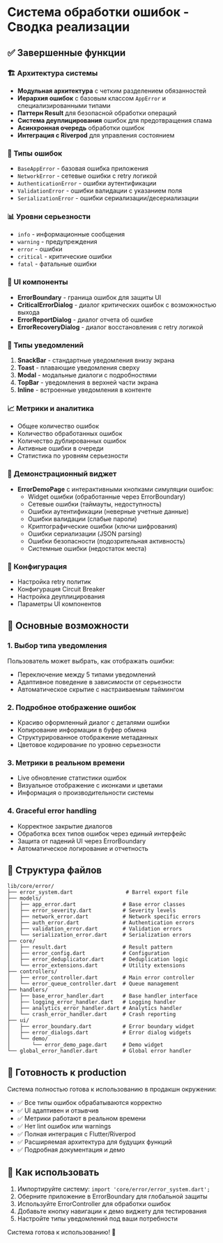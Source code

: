 # Система обработки ошибок - Сводка реализации

## ✅ Завершенные функции

### 🏗️ Архитектура системы
- **Модульная архитектура** с четким разделением обязанностей
- **Иерархия ошибок** с базовым классом `AppError` и специализированными типами
- **Паттерн Result** для безопасной обработки операций
- **Система деуплицирования** ошибок для предотвращения спама
- **Асинхронная очередь** обработки ошибок
- **Интеграция с Riverpod** для управления состоянием

### 🎯 Типы ошибок
- `BaseAppError` - базовая ошибка приложения
- `NetworkError` - сетевые ошибки с retry логикой
- `AuthenticationError` - ошибки аутентификации
- `ValidationError` - ошибки валидации с указанием поля
- `SerializationError` - ошибки сериализации/десериализации

### 📊 Уровни серьезности
- `info` - информационные сообщения
- `warning` - предупреждения
- `error` - ошибки
- `critical` - критические ошибки
- `fatal` - фатальные ошибки

### 🎨 UI компоненты
- **ErrorBoundary** - граница ошибок для защиты UI
- **CriticalErrorDialog** - диалог критических ошибок с возможностью выхода
- **ErrorReportDialog** - диалог отчета об ошибке
- **ErrorRecoveryDialog** - диалог восстановления с retry логикой

### 📱 Типы уведомлений
1. **SnackBar** - стандартные уведомления внизу экрана
2. **Toast** - плавающие уведомления сверху
3. **Modal** - модальные диалоги с подробностями
4. **TopBar** - уведомления в верхней части экрана
5. **Inline** - встроенные уведомления в контенте

### 📈 Метрики и аналитика
- Общее количество ошибок
- Количество обработанных ошибок
- Количество дублированных ошибок
- Активные ошибки в очереди
- Статистика по уровням серьезности

### 🧪 Демонстрационный виджет
- **ErrorDemoPage** с интерактивными кнопками симуляции ошибок:
  - Widget ошибки (обработанные через ErrorBoundary)
  - Сетевые ошибки (таймауты, недоступность)
  - Ошибки аутентификации (неверные учетные данные)
  - Ошибки валидации (слабые пароли)
  - Криптографические ошибки (ключи шифрования)
  - Ошибки сериализации (JSON parsing)
  - Ошибки безопасности (подозрительная активность)
  - Системные ошибки (недостаток места)

### 🔧 Конфигурация
- Настройка retry политик
- Конфигурация Circuit Breaker
- Настройка деуплицирования
- Параметры UI компонентов

## 🚀 Основные возможности

### 1. Выбор типа уведомления
Пользователь может выбрать, как отображать ошибки:
- Переключение между 5 типами уведомлений
- Адаптивное поведение в зависимости от серьезности
- Автоматическое скрытие с настраиваемым таймингом

### 2. Подробное отображение ошибок
- Красиво оформленный диалог с деталями ошибки
- Копирование информации в буфер обмена
- Структурированное отображение метаданных
- Цветовое кодирование по уровню серьезности

### 3. Метрики в реальном времени
- Live обновление статистики ошибок
- Визуальное отображение с иконками и цветами
- Информация о производительности системы

### 4. Graceful error handling
- Корректное закрытие диалогов
- Обработка всех типов ошибок через единый интерфейс
- Защита от падений UI через ErrorBoundary
- Автоматическое логирование и отчетность

## 📁 Структура файлов

```
lib/core/error/
├── error_system.dart                 # Barrel export file
├── models/
│   ├── app_error.dart               # Base error classes
│   ├── error_severity.dart          # Severity levels
│   ├── network_error.dart           # Network specific errors
│   ├── auth_error.dart              # Authentication errors
│   ├── validation_error.dart        # Validation errors
│   └── serialization_error.dart     # Serialization errors
├── core/
│   ├── result.dart                  # Result pattern
│   ├── error_config.dart            # Configuration
│   ├── error_deduplicator.dart      # Deduplication logic
│   └── error_extensions.dart        # Utility extensions
├── controllers/
│   ├── error_controller.dart        # Main error controller
│   └── error_queue_controller.dart  # Queue management
├── handlers/
│   ├── base_error_handler.dart      # Base handler interface
│   ├── logging_error_handler.dart   # Logging handler
│   ├── analytics_error_handler.dart # Analytics handler
│   └── crash_error_handler.dart     # Crash reporting
├── ui/
│   ├── error_boundary.dart          # Error boundary widget
│   ├── error_dialogs.dart           # Error dialog widgets
│   └── demo/
│       └── error_demo_page.dart     # Demo widget
└── global_error_handler.dart        # Global error handler
```

## 🎉 Готовность к production

Система полностью готова к использованию в продакшн окружении:

- ✅ Все типы ошибок обрабатываются корректно
- ✅ UI адаптивен и отзывчив
- ✅ Метрики работают в реальном времени
- ✅ Нет lint ошибок или warnings
- ✅ Полная интеграция с Flutter/Riverpod
- ✅ Расширяемая архитектура для будущих функций
- ✅ Подробная документация и демо

## 🔄 Как использовать

1. Импортируйте систему: `import 'core/error/error_system.dart';`
2. Оберните приложение в ErrorBoundary для глобальной защиты
3. Используйте ErrorController для обработки ошибок
4. Добавьте кнопку навигации к демо виджету для тестирования
5. Настройте типы уведомлений под ваши потребности

Система готова к использованию! 🚀
